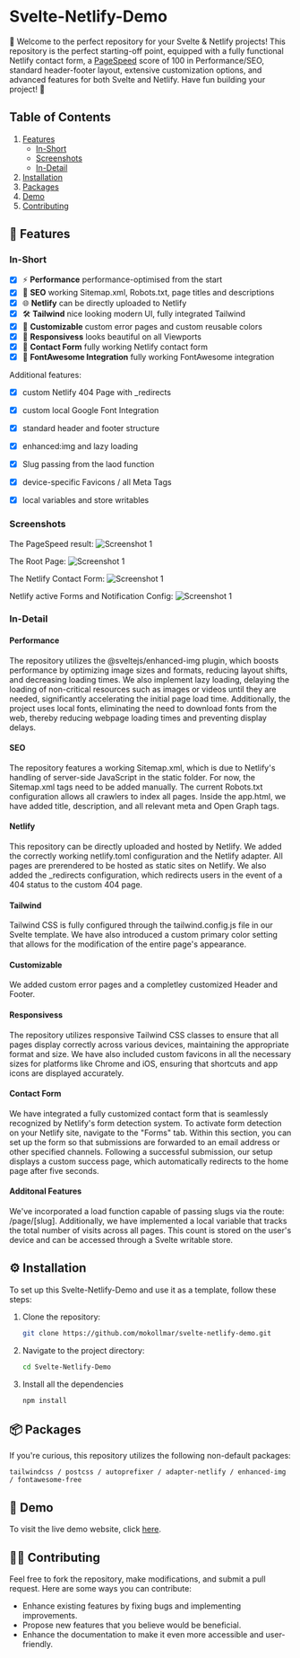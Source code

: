 # Svelte-Netlify-Demo
🚀 Welcome to the perfect repository for your Svelte & Netlify projects! This repository is the perfect starting-off point, equipped with a fully functional Netlify contact form, a [PageSpeed](https://pagespeed.web.dev/analysis/https-svelte-netlify-demo-netlify-app/o8xryfd6zs?form_factor=desktop) score of 100 in Performance/SEO, standard header-footer layout, extensive customization options, and advanced features for both Svelte and Netlify. Have fun building your project! 🎉

## Table of Contents
1. [Features](#features)
    - [In-Short](#in-short)
    - [Screenshots](#screenshots)
    - [In-Detail](#in-detail)
2. [Installation](#installation)
3. [Packages](#packages)
4. [Demo](#demo)
5. [Contributing](#contributing)



## 🌟 Features

### In-Short
- [x] ⚡️ **Performance** performance-optimised from the start
- [x] 👀 **SEO** working Sitemap.xml, Robots.txt, page titles and descriptions
- [x] 🌐 **Netlify** can be directly uploaded to Netlify
- [x] 🛠️ **Tailwind** nice looking modern UI, fully integrated Tailwind
- [x] 🎨 **Customizable** custom error pages and custom reusable colors
- [x] 📱 **Responsivess** looks beautiful on all Viewports
- [x] 💬 **Contact Form** fully working Netlify contact form
- [x] 🥳 **FontAwesome Integration** fully working FontAwesome integration

Additional features:
- [x] custom Netlify 404 Page with _redirects
- [x] custom local Google Font Integration
- [x] standard header and footer structure
- [x] enhanced:img and lazy loading
- [x] Slug passing from the laod function
- [x] device-specific Favicons / all Meta Tags
- [x] local variables and store writables


### Screenshots
The PageSpeed result:
![Screenshot 1](https://github.com/mokollmar/svelte-netlify-demo/blob/main/Screenshots/s1.png)

The Root Page:
![Screenshot 1](https://github.com/mokollmar/svelte-netlify-demo/blob/main/Screenshots/s2.png)

The Netlify Contact Form:
![Screenshot 1](https://github.com/mokollmar/svelte-netlify-demo/blob/main/Screenshots/s3.png)

Netlify active Forms and Notification Config:
![Screenshot 1](https://github.com/mokollmar/svelte-netlify-demo/blob/main/Screenshots/s4.png)


### In-Detail

#### Performance
The repository utilizes the @sveltejs/enhanced-img plugin, which boosts performance by optimizing image sizes and formats, reducing layout shifts, and decreasing loading times. We also implement lazy loading, delaying the loading of non-critical resources such as images or videos until they are needed, significantly accelerating the initial page load time. Additionally, the project uses local fonts, eliminating the need to download fonts from the web, thereby reducing webpage loading times and preventing display delays.

#### SEO
The repository features a working Sitemap.xml, which is due to Netlify's handling of server-side JavaScript in the static folder. For now, the Sitemap.xml <url> tags need to be added manually. The current Robots.txt configuration allows all crawlers to index all pages. Inside the app.html, we have added title, description, and all relevant meta and Open Graph tags.

#### Netlify
This repository can be directly uploaded and hosted by Netlify. We added the correctly working netlify.toml configuration and the Netlify adapter. All pages are prerendered to be hosted as static sites on Netlify. We also added the _redirects configuration, which redirects users in the event of a 404 status to the custom 404 page.

#### Tailwind
Tailwind CSS is fully configured through the tailwind.config.js file in our Svelte template. We have also introduced a custom primary color setting that allows for the modification of the entire page's appearance.

#### Customizable
We added custom error pages and a completley customized Header and Footer.

#### Responsivess
The repository utilizes responsive Tailwind CSS classes to ensure that all pages display correctly across various devices, maintaining the appropriate format and size. We have also included custom favicons in all the necessary sizes for platforms like Chrome and iOS, ensuring that shortcuts and app icons are displayed accurately.

#### Contact Form
We have integrated a fully customized contact form that is seamlessly recognized by Netlify's form detection system. To activate form detection on your Netlify site, navigate to the "Forms" tab. Within this section, you can set up the form so that submissions are forwarded to an email address or other specified channels. Following a successful submission, our setup displays a custom success page, which automatically redirects to the home page after five seconds.

#### Additonal Features
We've incorporated a load function capable of passing slugs via the route: /page/[slug]. Additionally, we have implemented a local variable that tracks the total number of visits across all pages. This count is stored on the user's device and can be accessed through a Svelte writable store.



## ⚙️ Installation
To set up this Svelte-Netlify-Demo and use it as a template, follow these steps:

1. Clone the repository:
    ```sh
    git clone https://github.com/mokollmar/svelte-netlify-demo.git
    ```
2. Navigate to the project directory:
    ```sh
    cd Svelte-Netlify-Demo
    ```
3. Install all the dependencies
    ```sh
    npm install
    ```



## 📦 Packages
If you're curious, this repository utilizes the following non-default packages:
```
tailwindcss / postcss / autoprefixer / adapter-netlify / enhanced-img / fontawesome-free
```



## 📍 Demo
To visit the live demo website, click [here](https://svelte-netlify-demo.netlify.app).



## 👨‍💻 Contributing
Feel free to fork the repository, make modifications, and submit a pull request. Here are some ways you can contribute:
- Enhance existing features by fixing bugs and implementing improvements.
- Propose new features that you believe would be beneficial.
- Enhance the documentation to make it even more accessible and user-friendly.
